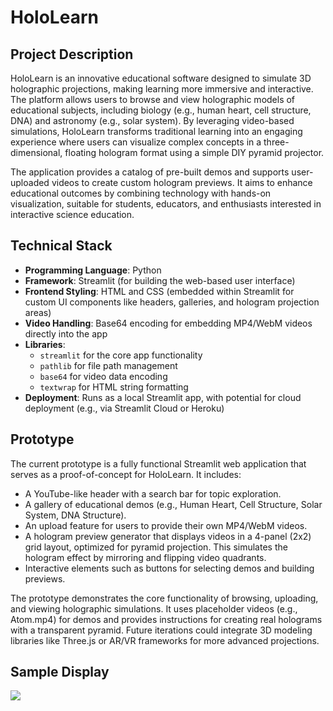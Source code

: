 # HoloLearn

## Project Description
HoloLearn is an innovative educational software designed to simulate 3D holographic projections, making learning more immersive and interactive. The platform allows users to browse and view holographic models of educational subjects, including biology (e.g., human heart, cell structure, DNA) and astronomy (e.g., solar system). By leveraging video-based simulations, HoloLearn transforms traditional learning into an engaging experience where users can visualize complex concepts in a three-dimensional, floating hologram format using a simple DIY pyramid projector.

The application provides a catalog of pre-built demos and supports user-uploaded videos to create custom hologram previews. It aims to enhance educational outcomes by combining technology with hands-on visualization, suitable for students, educators, and enthusiasts interested in interactive science education.

## Technical Stack
- **Programming Language**: Python
- **Framework**: Streamlit (for building the web-based user interface)
- **Frontend Styling**: HTML and CSS (embedded within Streamlit for custom UI components like headers, galleries, and hologram projection areas)
- **Video Handling**: Base64 encoding for embedding MP4/WebM videos directly into the app
- **Libraries**: 
  - `streamlit` for the core app functionality
  - `pathlib` for file path management
  - `base64` for video data encoding
  - `textwrap` for HTML string formatting
- **Deployment**: Runs as a local Streamlit app, with potential for cloud deployment (e.g., via Streamlit Cloud or Heroku)

## Prototype
The current prototype is a fully functional Streamlit web application that serves as a proof-of-concept for HoloLearn. It includes:
- A YouTube-like header with a search bar for topic exploration.
- A gallery of educational demos (e.g., Human Heart, Cell Structure, Solar System, DNA Structure).
- An upload feature for users to provide their own MP4/WebM videos.
- A hologram preview generator that displays videos in a 4-panel (2x2) grid layout, optimized for pyramid projection. This simulates the hologram effect by mirroring and flipping video quadrants.
- Interactive elements such as buttons for selecting demos and building previews.

The prototype demonstrates the core functionality of browsing, uploading, and viewing holographic simulations. It uses placeholder videos (e.g., Atom.mp4) for demos and provides instructions for creating real holograms with a transparent pyramid. Future iterations could integrate 3D modeling libraries like Three.js or AR/VR frameworks for more advanced projections.

## Sample Display
<image src="Videos/hologramdisplay.jpg">
